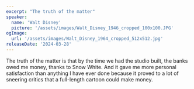 ```yaml
---
excerpt: "The truth of the matter"
speaker:
  name: 'Walt Disney'
  picture: '/assets/images/Walt_Disney_1946_cropped_100x100.JPG'
ogImage:
  url: '/assets/images/Walt_Disney_1964_cropped_512x512.jpg'
releaseDate: '2024-03-28'
---
```


The truth of the matter is that by the time we had the studio built, the banks owed me money, thanks to Snow White. And it gave me more personal satisfaction than anything I have ever done because it proved to a lot of sneering critics that a full-length cartoon could make money.
